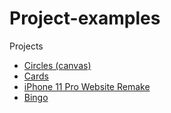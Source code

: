 # Project-examples

Projects
 - [Circles (canvas)](https://kyka-mol.github.io/Project-examples/Circles)
 - [Cards](https://kyka-mol.github.io/Project-examples/Cards)
 - [iPhone 11 Pro Website Remake](https://kyka-mol.github.io/Project-examples/iphone11)
 - [Bingo](https://kyka-mol.github.io/Project-examples/Bingo)

